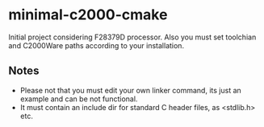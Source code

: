 # minimal-c2000-cmake

Initial project considering F28379D processor. Also you must set toolchian and C2000Ware paths according to your installation.

## Notes

* Please not that you must edit your own linker command, its just an example and can be not functional.
* It must contain an include dir for standard C header files, as <stdlib.h> etc.
